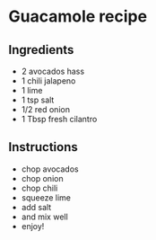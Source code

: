 # Guacamole recipe


## Ingredients

- 2 avocados hass
- 1 chili jalapeno
- 1 lime
- 1 tsp salt
- 1/2 red onion
- 1 Tbsp fresh cilantro


## Instructions

- chop avocados
- chop onion
- chop chili
- squeeze lime
- add salt
- and mix well
- enjoy!
